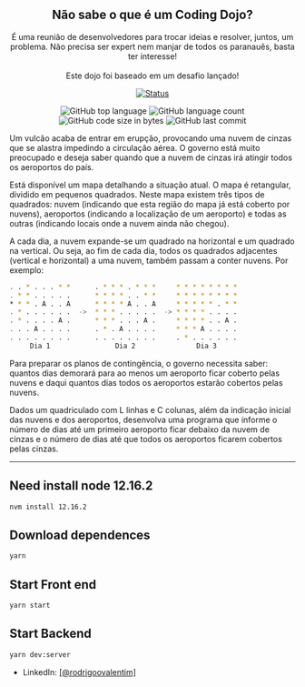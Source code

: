 <div align="center">
<h2>Não sabe o que é um Coding Dojo?</h2>

É uma reunião de desenvolvedores para trocar ideias e resolver, juntos, um problema. Não precisa ser expert nem manjar de todos os paranauês, basta ter interesse!
<br><br>
Este dojo foi baseado em um desafio lançado!
</div>
<div align="center">

[![Status](https://img.shields.io/badge/status-active-success.svg)]()

  <img alt="GitHub top language" src="https://img.shields.io/github/languages/top/rodrigovalentim/Coding-Dojo-nuvem-cinza">

  <img alt="GitHub language count" src="https://img.shields.io/github/languages/count/rodrigovalentim/Coding-Dojo-nuvem-cinza">

  <img alt="GitHub code size in bytes" src="https://img.shields.io/github/languages/code-size/rodrigovalentim/Coding-Dojo-nuvem-cinza">

  <img alt="GitHub last commit" src="https://img.shields.io/github/last-commit/rodrigovalentim/Coding-Dojo-nuvem-cinza">

</div>

Um vulcão acaba de entrar em erupção, provocando uma nuvem de cinzas que se alastra impedindo a circulação aérea. O governo está muito preocupado e deseja saber quando que a nuvem de cinzas irá atingir todos os aeroportos do país.

Está disponível um mapa detalhando a situação atual. O mapa é retangular, dividido em pequenos quadrados. Neste mapa existem três tipos de quadrados: nuvem (indicando que esta região do mapa já está coberto por nuvens), aeroportos (indicando a localização de um aeroporto) e todas as outras (indicando locais onde a nuvem ainda não chegou).

A cada dia, a nuvem expande-se um quadrado na horizontal e um quadrado na vertical. Ou seja, ao fim de cada dia, todos os quadrados adjacentes (vertical e horizontal) a uma nuvem, também passam a conter nuvens. Por exemplo:

```sh
. . * . . . * *      . * * * . * * *     * * * * * * * *
. * * . . . . .      * * * * . . * *     * * * * * * * *
* * * . A . . A      * * * * A . . A     * * * * * . * *
. * . . . . . .  ->  * * * . . . . .  -> * * * * . . . .
. * . . . . A .      * * * . . . A .     * * * * . . A .
. . . A . . . .      . * . A . . . .     * * * A . . . .
. . . . . . . .      . . . . . . . .     . * . . . . . .
     Dia 1                Dia 2               Dia 3
```

Para preparar os planos de contingência, o governo necessita saber: quantos dias demorará para ao menos um aeroporto ficar coberto pelas nuvens e daqui quantos dias todos os aeroportos estarão cobertos pelas nuvens.

Dados um quadriculado com L linhas e C colunas, além da indicação inicial das nuvens e dos aeroportos, desenvolva uma programa que informe o número de dias até um primeiro aeroporto ficar debaixo da nuvem de cinzas e o número de dias até que todos os aeroportos ficarem cobertos pelas cinzas.

---


## Need install node 12.16.2
```sh
nvm install 12.16.2
```

## Download dependences
```sh
yarn
```

## Start Front end
```sh
yarn start
```

## Start Backend
```sh
yarn dev:server
```

- LinkedIn: <a href="https://www.linkedin.com/in/rodrigoovalentim/">[@rodrigoovalentim]</a>
